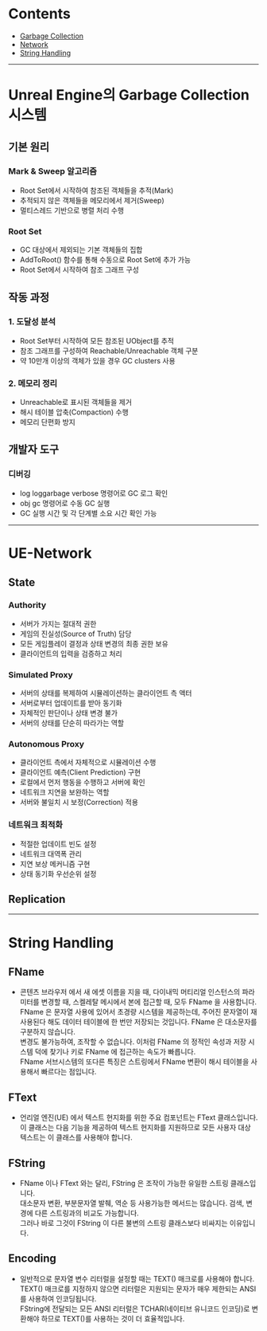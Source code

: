 ﻿# Contents
- [Garbage Collection](#Unreal-Engine의-Garbage-Collection-시스템)
- [Network](#UE-Network)
- [String Handling](#String-Handling)

---

# Unreal Engine의 Garbage Collection 시스템

## 기본 원리

### Mark & Sweep 알고리즘
- Root Set에서 시작하여 참조된 객체들을 추적(Mark)
- 추적되지 않은 객체들을 메모리에서 제거(Sweep)
- 멀티스레드 기반으로 병렬 처리 수행

### Root Set
- GC 대상에서 제외되는 기본 객체들의 집합
- AddToRoot() 함수를 통해 수동으로 Root Set에 추가 가능
- Root Set에서 시작하여 참조 그래프 구성

## 작동 과정

### 1. 도달성 분석
- Root Set부터 시작하여 모든 참조된 UObject를 추적
- 참조 그래프를 구성하여 Reachable/Unreachable 객체 구분
- 약 10만개 이상의 객체가 있을 경우 GC clusters 사용

### 2. 메모리 정리
- Unreachable로 표시된 객체들을 제거
- 해시 테이블 압축(Compaction) 수행
- 메모리 단편화 방지

## 개발자 도구

### 디버깅
- log loggarbage verbose 명령어로 GC 로그 확인
- obj gc 명령어로 수동 GC 실행
- GC 실행 시간 및 각 단계별 소요 시간 확인 가능

---

# UE-Network

## State

### Authority
- 서버가 가지는 절대적 권한
- 게임의 진실성(Source of Truth) 담당
- 모든 게임플레이 결정과 상태 변경의 최종 권한 보유
- 클라이언트의 입력을 검증하고 처리

### Simulated Proxy
- 서버의 상태를 복제하여 시뮬레이션하는 클라이언트 측 액터
- 서버로부터 업데이트를 받아 동기화
- 자체적인 판단이나 상태 변경 불가
- 서버의 상태를 단순히 따라가는 역할

### Autonomous Proxy
- 클라이언트 측에서 자체적으로 시뮬레이션 수행
- 클라이언트 예측(Client Prediction) 구현
- 로컬에서 먼저 행동을 수행하고 서버에 확인
- 네트워크 지연을 보완하는 역할
- 서버와 불일치 시 보정(Correction) 적용

### 네트워크 최적화
- 적절한 업데이트 빈도 설정
- 네트워크 대역폭 관리
- 지연 보상 메커니즘 구현
- 상태 동기화 우선순위 설정

## Replication

---

# String Handling

## FName
- 콘텐츠 브라우저 에서 새 에셋 이름을 지을 때, 다이내믹 머티리얼 인스턴스의 파라미터를 변경할 때, 스켈레탈 메시에서 본에 접근할 때, 모두 FName 을 사용합니다.  
FName 은 문자열 사용에 있어서 초경량 시스템을 제공하는데, 주어진 문자열이 재사용된다 해도 데이터 테이블에 한 번만 저장되는 것입니다. FName 은 대소문자를 구분하지 않습니다.  
변경도 불가능하여, 조작할 수 없습니다. 이처럼 FName 의 정적인 속성과 저장 시스템 덕에 찾기나 키로 FName 에 접근하는 속도가 빠릅니다.  
FName 서브시스템의 또다른 특징은 스트링에서 FName 변환이 해시 테이블을 사용해서 빠르다는 점입니다.

## FText
- 언리얼 엔진(UE) 에서 텍스트 현지화를 위한 주요 컴포넌트는 FText 클래스입니다.  
이 클래스는 다음 기능을 제공하여 텍스트 현지화를 지원하므로 모든 사용자 대상 텍스트는 이 클래스를 사용해야 합니다.

## FString
- FName 이나 FText 와는 달리, FString 은 조작이 가능한 유일한 스트링 클래스입니다.  
대소문자 변환, 부분문자열 발췌, 역순 등 사용가능한 메서드는 많습니다. 
검색, 변경에 다른 스트링과의 비교도 가능합니다.  
그러나 바로 그것이 FString 이 다른 불변의 스트링 클래스보다 비싸지는 이유입니다.

## Encoding
- 일반적으로 문자열 변수 리터럴을 설정할 때는 TEXT() 매크로를 사용해야 합니다.  
TEXT() 매크로를 지정하지 않으면 리터럴은 지원되는 문자가 매우 제한되는 ANSI를 사용하여 인코딩됩니다.  
FString에 전달되는 모든 ANSI 리터럴은 TCHAR(네이티브 유니코드 인코딩)로 변환해야 하므로 TEXT()를 사용하는 것이 더 효율적입니다.